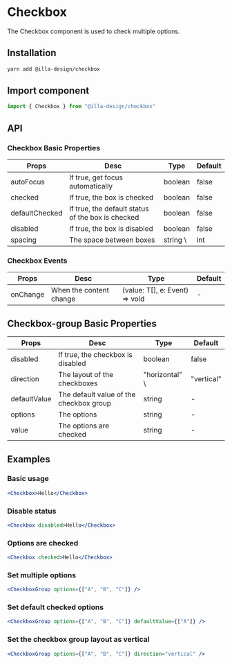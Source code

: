 # Checkbox

The Checkbox component is used to check multiple options.

## Installation

```bash
yarn add @illa-design/checkbox
```

## Import component

```jsx
import { Checkbox } from "@illa-design/checkbox"
```

## API

### Checkbox Basic Properties

| Props          | Desc                                              | Type      | Default      |
| -------------- | ------------------------------------------------- | --------- | ------------ |
| autoFocus      | If true, get focus automatically                  | boolean   | false        |
| checked        | If true, the box is checked                       | boolean   | false        |
| defaultChecked | If true, the default status of the box is checked | boolean   | false        |
| disabled       | If true, the box is disabled                      | boolean   | false        |
| spacing        | The space between boxes                           | string \ | int | "24px" |

### Checkbox Events

| Props    | Desc                    | Type                           | Default |
| -------- | ----------------------- | ------------------------------ | ------- |
| onChange | When the content change | (value: T[], e: Event) => void | -       |

## Checkbox-group Basic Properties

| Props        | Desc                                    | Type            | Default                   |
| ------------ | --------------------------------------- | --------------- | ------------------------- |
| disabled     | If true, the checkbox is disabled       | boolean         | false                     |
| direction    | The layout of the checkboxes            | "horizontal" \ | "vertical" | "horizontal" |
| defaultValue | The default value of the checkbox group | string          | -                         |
| options      | The options                             | string          | -                         |
| value        | The options are checked                 | string          | -                         |

## Examples

### Basic usage

```jsx
<Checkbox>Hello</Checkbox>
```

### Disable status

```jsx
<Checkbox disabled>Hello</Checkbox>
```

### Options are checked

```jsx
<Checkbox checked>Hello</Checkbox>

```

### Set multiple options

```jsx
<CheckboxGroup options={["A", "B", "C"]} />
```

### Set default checked options

```jsx
<CheckboxGroup options={["A", "B", "C"]} defaultValue={["A"]} />
```

### Set the checkbox group layout as vertical

```jsx
<CheckboxGroup options={["A", "B", "C"]} direction="vertical" />
```
